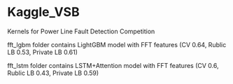 # Kaggle_VSB
Kernels for Power Line Fault Detection Competition 

fft_lgbm folder contains LightGBM model with FFT features (CV 0.64, Rublic LB 0.53, Private LB 0.61)

fft_lstm folder contains LSTM+Attention model with FFT features (CV 0.6, Rublic LB 0.43, Private LB 0.59)
